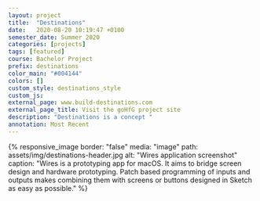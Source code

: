```yaml
---
layout: project
title:  "Destinations"
date:   2020-08-20 10:19:47 +0100
semester_date: Summer 2020
categories: [projects]
tags: [featured]
course: Bachelor Project
prefix: destinations
color_main: "#004144"
colors: []
custom_style: destinations_style
custom_js: 
external_page: www.build-destinations.com
external_page_title: Visit the goHfG project site
description: "Destinations is a concept "
annotation: Most Recent
---
```


{% responsive_image 
    border: "false"
    media: "image"
    path: assets/img/destinations-header.jpg
    alt: "Wires application screenshot" 
    caption: "Wires is a prototyping app for macOS. It aims to bridge screen design and hardware prototyping. Patch based programming of inputs and outputs makes combining them with screens or buttons designed in Sketch as easy as possible." %}

